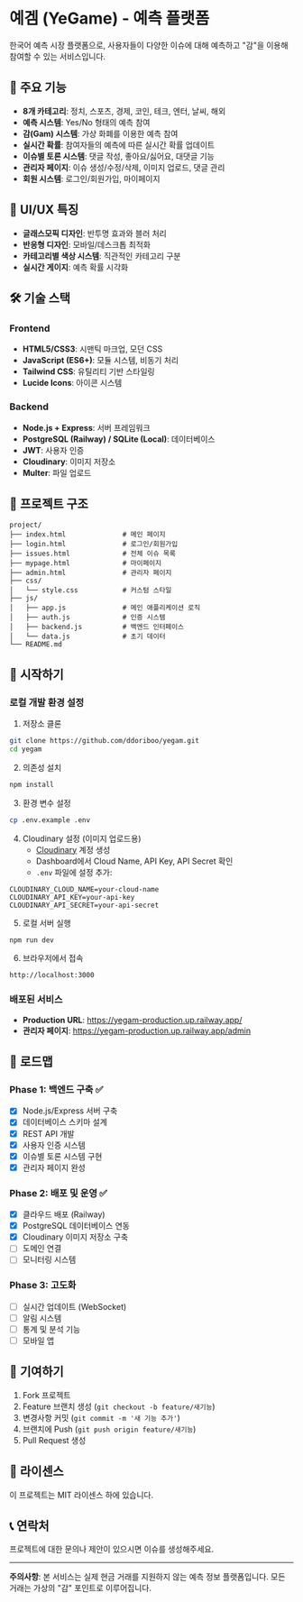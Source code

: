 # 예겜 (YeGame) - 예측 플랫폼

한국어 예측 시장 플랫폼으로, 사용자들이 다양한 이슈에 대해 예측하고 "감"을 이용해 참여할 수 있는 서비스입니다.

## 🚀 주요 기능

- **8개 카테고리**: 정치, 스포츠, 경제, 코인, 테크, 엔터, 날씨, 해외
- **예측 시스템**: Yes/No 형태의 예측 참여
- **감(Gam) 시스템**: 가상 화폐를 이용한 예측 참여
- **실시간 확률**: 참여자들의 예측에 따른 실시간 확률 업데이트
- **이슈별 토론 시스템**: 댓글 작성, 좋아요/싫어요, 대댓글 기능
- **관리자 페이지**: 이슈 생성/수정/삭제, 이미지 업로드, 댓글 관리
- **회원 시스템**: 로그인/회원가입, 마이페이지

## 🎨 UI/UX 특징

- **글래스모픽 디자인**: 반투명 효과와 블러 처리
- **반응형 디자인**: 모바일/데스크톱 최적화
- **카테고리별 색상 시스템**: 직관적인 카테고리 구분
- **실시간 게이지**: 예측 확률 시각화

## 🛠 기술 스택

### Frontend
- **HTML5/CSS3**: 시맨틱 마크업, 모던 CSS
- **JavaScript (ES6+)**: 모듈 시스템, 비동기 처리
- **Tailwind CSS**: 유틸리티 기반 스타일링
- **Lucide Icons**: 아이콘 시스템

### Backend
- **Node.js + Express**: 서버 프레임워크
- **PostgreSQL (Railway) / SQLite (Local)**: 데이터베이스
- **JWT**: 사용자 인증 
- **Cloudinary**: 이미지 저장소
- **Multer**: 파일 업로드

## 📁 프로젝트 구조

```
project/
├── index.html              # 메인 페이지
├── login.html              # 로그인/회원가입
├── issues.html             # 전체 이슈 목록
├── mypage.html             # 마이페이지
├── admin.html              # 관리자 페이지
├── css/
│   └── style.css           # 커스텀 스타일
├── js/
│   ├── app.js              # 메인 애플리케이션 로직
│   ├── auth.js             # 인증 시스템
│   ├── backend.js          # 백엔드 인터페이스
│   └── data.js             # 초기 데이터
└── README.md
```

## 🚀 시작하기

### 로컬 개발 환경 설정

1. 저장소 클론
```bash
git clone https://github.com/ddoriboo/yegam.git
cd yegam
```

2. 의존성 설치
```bash
npm install
```

3. 환경 변수 설정
```bash
cp .env.example .env
```

4. Cloudinary 설정 (이미지 업로드용)
   - [Cloudinary](https://cloudinary.com/) 계정 생성
   - Dashboard에서 Cloud Name, API Key, API Secret 확인
   - `.env` 파일에 설정 추가:
```env
CLOUDINARY_CLOUD_NAME=your-cloud-name
CLOUDINARY_API_KEY=your-api-key
CLOUDINARY_API_SECRET=your-api-secret
```

5. 로컬 서버 실행
```bash
npm run dev
```

6. 브라우저에서 접속
```
http://localhost:3000
```

### 배포된 서비스
- **Production URL**: https://yegam-production.up.railway.app/
- **관리자 페이지**: https://yegam-production.up.railway.app/admin

## 🔮 로드맵

### Phase 1: 백엔드 구축 ✅
- [x] Node.js/Express 서버 구축
- [x] 데이터베이스 스키마 설계
- [x] REST API 개발
- [x] 사용자 인증 시스템
- [x] 이슈별 토론 시스템 구현
- [x] 관리자 페이지 완성

### Phase 2: 배포 및 운영 ✅
- [x] 클라우드 배포 (Railway)
- [x] PostgreSQL 데이터베이스 연동
- [x] Cloudinary 이미지 저장소 구축
- [ ] 도메인 연결
- [ ] 모니터링 시스템

### Phase 3: 고도화
- [ ] 실시간 업데이트 (WebSocket)
- [ ] 알림 시스템
- [ ] 통계 및 분석 기능
- [ ] 모바일 앱

## 🤝 기여하기

1. Fork 프로젝트
2. Feature 브랜치 생성 (`git checkout -b feature/새기능`)
3. 변경사항 커밋 (`git commit -m '새 기능 추가'`)
4. 브랜치에 Push (`git push origin feature/새기능`)
5. Pull Request 생성

## 📄 라이센스

이 프로젝트는 MIT 라이센스 하에 있습니다.

## 📞 연락처

프로젝트에 대한 문의나 제안이 있으시면 이슈를 생성해주세요.

---

**주의사항**: 본 서비스는 실제 현금 거래를 지원하지 않는 예측 정보 플랫폼입니다. 모든 거래는 가상의 "감" 포인트로 이루어집니다.